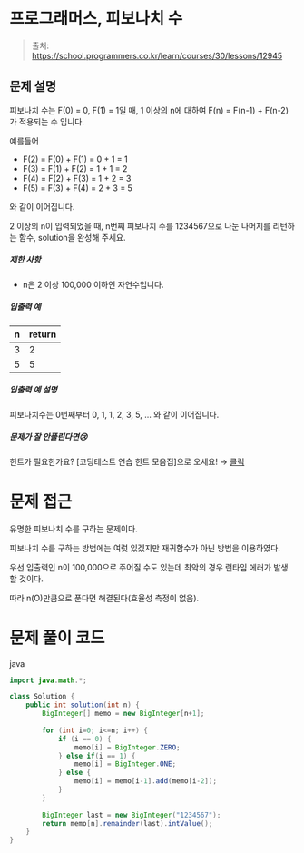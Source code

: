 # 프로그래머스, 피보나치 수

> 출처: https://school.programmers.co.kr/learn/courses/30/lessons/12945

## 문제 설명

피보나치 수는 F(0) = 0, F(1) = 1일 때, 1 이상의 n에 대하여 F(n) = F(n-1) + F(n-2) 가 적용되는 수 입니다.

예를들어

* F(2) = F(0) + F(1) = 0 + 1 = 1
* F(3) = F(1) + F(2) = 1 + 1 = 2
* F(4) = F(2) + F(3) = 1 + 2 = 3
* F(5) = F(3) + F(4) = 2 + 3 = 5

와 같이 이어집니다.

2 이상의 n이 입력되었을 때, n번째 피보나치 수를 1234567으로 나눈 나머지를 리턴하는 함수, solution을 완성해 주세요.

##### 제한 사항

* n은 2 이상 100,000 이하인 자연수입니다.

##### 입출력 예

| n   | return |
| --- | --- |
| 3   | 2   |
| 5   | 5   |

##### 입출력 예 설명

피보나치수는 0번째부터 0, 1, 1, 2, 3, 5, ... 와 같이 이어집니다.

##### 문제가 잘 안풀린다면😢

힌트가 필요한가요? \[코딩테스트 연습 힌트 모음집\]으로 오세요! → [클릭](https://school.programmers.co.kr/learn/courses/14743?itm_content=lesson12945)
# 문제 접근

유명한 피보나치 수를 구하는 문제이다. 

피보나치 수를 구하는 방법에는 여럿 있겠지만 재귀함수가 아닌 방법을 이용하였다.

우선 입출력인 n이 100,000으로 주어질 수도 있는데 최악의 경우 런타임 에러가 발생할 것이다.

따라 n(O)만큼으로 푼다면 해결된다(효율성 측정이 없음).

# 문제 풀이 코드

java

```java
import java.math.*;

class Solution {
    public int solution(int n) {
        BigInteger[] memo = new BigInteger[n+1];
        
        for (int i=0; i<=n; i++) {
            if (i == 0) {
                memo[i] = BigInteger.ZERO;
            } else if(i == 1) {
                memo[i] = BigInteger.ONE;
            } else {
                memo[i] = memo[i-1].add(memo[i-2]);
            }
        }
        
        BigInteger last = new BigInteger("1234567");
        return memo[n].remainder(last).intValue();
    }
}
```
